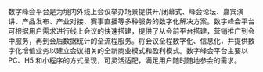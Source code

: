 数字峰会平台是为境内外线上会议举办场景提供开/闭幕式、峰会论坛、嘉宾演讲、产品发布、产业对接、赛事直播等多种服务的数字化解决方案。数字峰会平台可根据用户需求进行线上会议的快速搭建，提供了从会前平台搭建，营销推广到会中服务，再到会后数据统计的全流程服务。将会议全程数字化、信息化，并提供数字化增值业务以建立会议相关的全新商业模式和盈利模式。数字峰会平台主要以 PC、H5 和小程序的方式呈现，可灵活适配，满足用户随时随地参会的需求。


